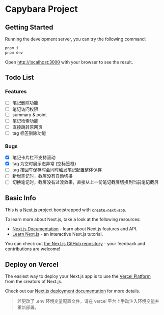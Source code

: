 # Capybara Project

## Getting Started

Running the development server, you can try the following command:

```bash
pnpm i
pnpm dev
```

Open [http://localhost:3000](http://localhost:3000) with your browser to see the result.

## Todo List

### Features

- [ ] 笔记删除功能
- [ ] 笔记访问权限
- [ ] summary & point
- [ ] 笔记检索功能
- [ ] 直接跳转原网页
- [ ] tag 标签删除功能

### Bugs

- [x] 笔记卡片栏不支持滚动
- [x] tag 为空时展示态异常 (空标签框)
- [ ] tag 按回车保存时会同时触发笔记配置整体保存
- [ ] 新增笔记时，截屏没有自动切换
- [ ] 切换笔记时，截屏没有过渡效果，直接从上一份笔记截屏切换到当前笔记截屏

## Basic Info

This is a [Next.js](https://nextjs.org) project bootstrapped with [`create-next-app`](https://nextjs.org/docs/app/api-reference/cli/create-next-app).

To learn more about Next.js, take a look at the following resources:

- [Next.js Documentation](https://nextjs.org/docs) - learn about Next.js features and API.
- [Learn Next.js](https://nextjs.org/learn) - an interactive Next.js tutorial.

You can check out [the Next.js GitHub repository](https://github.com/vercel/next.js) - your feedback and contributions are welcome!

## Deploy on Vercel

The easiest way to deploy your Next.js app is to use the [Vercel Platform](https://vercel.com/new?utm_medium=default-template&filter=next.js&utm_source=create-next-app&utm_campaign=create-next-app-readme) from the creators of Next.js.

Check out our [Next.js deployment documentation](https://nextjs.org/docs/app/building-your-application/deploying) for more details.

> 若更改了 .env 环境变量配置文件，请在 vercel 平台上手动注入环境变量并重新部署。
